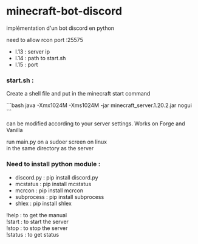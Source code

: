 # minecraft-bot-discord

implémentation d'un bot discord en python 

need to allow rcon port  :25575 

<ul>
  <li> l.13 : server ip</li>
  <li> l.14 : path to start.sh </li>
  <li> l.15 : port </li>
</ul>

<h3>start.sh :</h3>
<p>Create a shell file and put in the minecraft start command </p> 
```bash
java -Xmx1024M -Xms1024M -jar minecraft_server.1.20.2.jar nogui  
``` 
<br> 
<p>can be modified according to your server settings. Works on Forge and Vanilla</p>
<p>run main.py on a sudoer screen on linux <br> in the same directory as the server</p>

<h3>Need to install python module :</h3>
<ul>
  <li>discord.py : pip install discord.py</li>
  <li>mcstatus : pip install mcstatus </li>
  <li>mcrcon : pip install mcrcon</li>
  <li>subprocess : pip install subprocess</li>
  <li>shlex : pip install shlex</li>
</ul>

!help : to get the manual  <br>
!start : to start  the server <br>
!stop : to stop the server <br>
!status : to get status <br>
